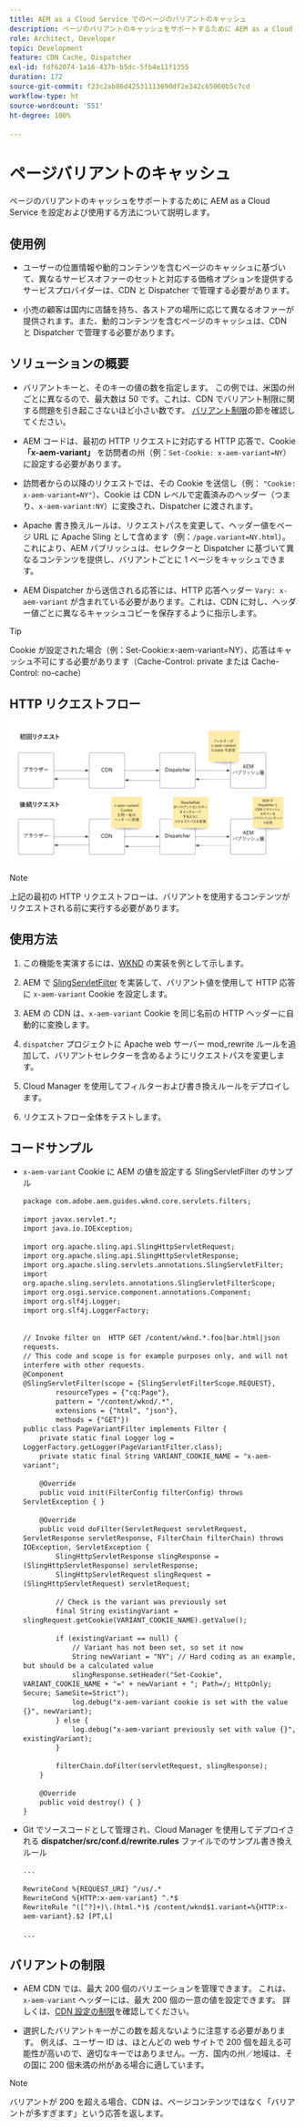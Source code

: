 ```yaml
---
title: AEM as a Cloud Service でのページのバリアントのキャッシュ
description: ページのバリアントのキャッシュをサポートするために AEM as a Cloud Service を設定および使用する方法について説明します。
role: Architect, Developer
topic: Development
feature: CDN Cache, Dispatcher
exl-id: fdf62074-1a16-437b-b5dc-5fb4e11f1355
duration: 172
source-git-commit: f23c2ab86d42531113690df2e342c65060b5c7cd
workflow-type: ht
source-wordcount: '551'
ht-degree: 100%

---
```


# ページバリアントのキャッシュ

ページのバリアントのキャッシュをサポートするために AEM as a Cloud Service を設定および使用する方法について説明します。

## 使用例

+ ユーザーの位置情報や動的コンテンツを含むページのキャッシュに基づいて、異なるサービスオファーのセットと対応する価格オプションを提供するサービスプロバイダーは、CDN と Dispatcher で管理する必要があります。

+ 小売の顧客は国内に店舗を持ち、各ストアの場所に応じて異なるオファーが提供されます。また、動的コンテンツを含むページのキャッシュは、CDN と Dispatcher で管理する必要があります。

## ソリューションの概要

+ バリアントキーと、そのキーの値の数を指定します。 この例では、米国の州ごとに異なるので、最大数は 50 です。これは、CDN でバリアント制限に関する問題を引き起こさないほど小さい数です。 [バリアント制限](#variant-limitations)の節を確認してください。

+ AEM コードは、最初の HTTP リクエストに対応する HTTP 応答で、Cookie __「x-aem-variant」__ を訪問者の州（例：`Set-Cookie: x-aem-variant=NY`）に設定する必要があります。

+ 訪問者からの以降のリクエストでは、その Cookie を送信し（例： `"Cookie: x-aem-variant=NY"`）、Cookie は CDN レベルで定義済みのヘッダー（つまり、`x-aem-variant:NY`）に変換され、Dispatcher に渡されます。

+ Apache 書き換えルールは、リクエストパスを変更して、ヘッダー値をページ URL に Apache Sling として含めます（例：`/page.variant=NY.html`）。これにより、AEM パブリッシュは、セレクターと Dispatcher に基づいて異なるコンテンツを提供し、バリアントごとに 1 ページをキャッシュできます。

+ AEM Dispatcher から送信される応答には、HTTP 応答ヘッダー `Vary: x-aem-variant` が含まれている必要があります。これは、CDN に対し、ヘッダー値ごとに異なるキャッシュコピーを保存するように指示します。

>[!TIP]
>
>Cookie が設定された場合（例：Set-Cookie:x-aem-variant=NY）、応答はキャッシュ不可にする必要があります（Cache-Control: private または Cache-Control: no-cache）

## HTTP リクエストフロー

![バリアントキャッシュリクエストフロー](./assets/variant-cache-request-flow.png)

>[!NOTE]
>
>上記の最初の HTTP リクエストフローは、バリアントを使用するコンテンツがリクエストされる前に実行する必要があります。

## 使用方法

1. この機能を実演するには、[WKND](https://experienceleague.adobe.com/docs/experience-manager-learn/getting-started-wknd-tutorial-develop/overview.html?lang=ja) の実装を例として示します。

1.  AEM で [SlingServletFilter](https://sling.apache.org/documentation/the-sling-engine/filters.html) を実装して、バリアント値を使用して HTTP 応答に `x-aem-variant` Cookie を設定します。

1. AEM の CDN は、`x-aem-variant` Cookie を同じ名前の HTTP ヘッダーに自動的に変換します。

1. `dispatcher` プロジェクトに Apache web サーバー mod_rewrite ルールを追加して、バリアントセレクターを含めるようにリクエストパスを変更します。

1. Cloud Manager を使用してフィルターおよび書き換えルールをデプロイします。

1. リクエストフロー全体をテストします。

## コードサンプル

+ `x-aem-variant` Cookie に AEM の値を設定する SlingServletFilter のサンプル

  ```
  package com.adobe.aem.guides.wknd.core.servlets.filters;
  
  import javax.servlet.*;
  import java.io.IOException;
  
  import org.apache.sling.api.SlingHttpServletRequest;
  import org.apache.sling.api.SlingHttpServletResponse;
  import org.apache.sling.servlets.annotations.SlingServletFilter;
  import org.apache.sling.servlets.annotations.SlingServletFilterScope;
  import org.osgi.service.component.annotations.Component;
  import org.slf4j.Logger;
  import org.slf4j.LoggerFactory;
  
  
  // Invoke filter on  HTTP GET /content/wknd.*.foo|bar.html|json requests.
  // This code and scope is for example purposes only, and will not interfere with other requests.
  @Component
  @SlingServletFilter(scope = {SlingServletFilterScope.REQUEST},
          resourceTypes = {"cq:Page"},
          pattern = "/content/wknd/.*",
          extensions = {"html", "json"},
          methods = {"GET"})
  public class PageVariantFilter implements Filter {
      private static final Logger log = LoggerFactory.getLogger(PageVariantFilter.class);
      private static final String VARIANT_COOKIE_NAME = "x-aem-variant";
  
      @Override
      public void init(FilterConfig filterConfig) throws ServletException { }
  
      @Override
      public void doFilter(ServletRequest servletRequest, ServletResponse servletResponse, FilterChain filterChain) throws IOException, ServletException {
          SlingHttpServletResponse slingResponse = (SlingHttpServletResponse) servletResponse;
          SlingHttpServletRequest slingRequest = (SlingHttpServletRequest) servletRequest;
  
          // Check is the variant was previously set
          final String existingVariant = slingRequest.getCookie(VARIANT_COOKIE_NAME).getValue();
  
          if (existingVariant == null) {
              // Variant has not been set, so set it now
              String newVariant = "NY"; // Hard coding as an example, but should be a calculated value
              slingResponse.setHeader("Set-Cookie", VARIANT_COOKIE_NAME + "=" + newVariant + "; Path=/; HttpOnly; Secure; SameSite=Strict");
              log.debug("x-aem-variant cookie is set with the value {}", newVariant);
          } else {
              log.debug("x-aem-variant previously set with value {}", existingVariant);
          }
  
          filterChain.doFilter(servletRequest, slingResponse);
      }
  
      @Override
      public void destroy() { }
  }
  ```

+ Git でソースコードとして管理され、Cloud Manager を使用してデプロイされる __dispatcher/src/conf.d/rewrite.rules__ ファイルでのサンプル書き換えルール

  ```
  ...
  
  RewriteCond %{REQUEST_URI} ^/us/.*  
  RewriteCond %{HTTP:x-aem-variant} ^.*$  
  RewriteRule ^([^?]+)\.(html.*)$ /content/wknd$1.variant=%{HTTP:x-aem-variant}.$2 [PT,L] 
  
  ...
  ```

## バリアントの制限

+ AEM CDN では、最大 200 個のバリエーションを管理できます。 これは、`x-aem-variant` ヘッダーには、最大 200 個の一意の値を設定できます。 詳しくは、[CDN 設定の制限](https://docs.fastly.com/en/guides/resource-limits)を確認してください。

+ 選択したバリアントキーがこの数を超えないように注意する必要があります。  例えば、ユーザー ID は、ほとんどの web サイトで 200 個を超える可能性が高いので、適切なキーではありません。一方、国内の州／地域は、その国に 200 個未満の州がある場合に適しています。

>[!NOTE]
>
>バリアントが 200 を超える場合、CDN は、ページコンテンツではなく「バリアントが多すぎます」という応答を返します。
